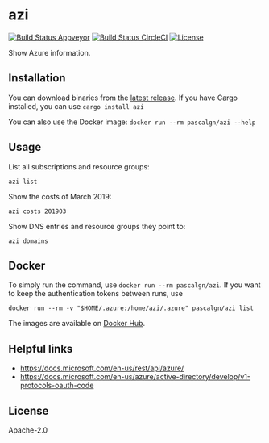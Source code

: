 # azi

[![Build Status Appveyor](https://img.shields.io/appveyor/ci/pascalgn/azi.svg?style=flat-square&label=appveyor)](https://ci.appveyor.com/project/pascalgn/azi)
[![Build Status CircleCI](https://img.shields.io/circleci/project/pascalgn/azi.svg?style=flat-square&label=circleci)](https://circleci.com/gh/pascalgn/azi)
[![License](https://img.shields.io/github/license/pascalgn/azi.svg?style=flat-square)](LICENSE)

Show Azure information.

## Installation

You can download binaries from the [latest release](https://github.com/pascalgn/azi/releases/latest).
If you have Cargo installed, you can use `cargo install azi`

You can also use the Docker image: `docker run --rm pascalgn/azi --help`

## Usage

List all subscriptions and resource groups:

```
azi list
```

Show the costs of March 2019:

```
azi costs 201903
```

Show DNS entries and resource groups they point to:

```
azi domains
```

## Docker

To simply run the command, use `docker run --rm pascalgn/azi`.
If you want to keep the authentication tokens between runs, use

```
docker run --rm -v "$HOME/.azure:/home/azi/.azure" pascalgn/azi list
```

The images are available on [Docker Hub](https://hub.docker.com/r/pascalgn/azi).

## Helpful links

- https://docs.microsoft.com/en-us/rest/api/azure/
- https://docs.microsoft.com/en-us/azure/active-directory/develop/v1-protocols-oauth-code

## License

Apache-2.0
